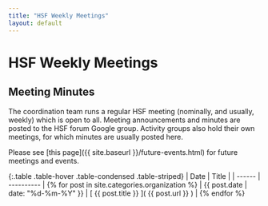 ```yaml
---
title: "HSF Weekly Meetings"
layout: default
---
```


# HSF Weekly Meetings

## Meeting Minutes

The coordination team runs a regular HSF meeting (nominally, and usually,
weekly) which is open to all. Meeting announcements and minutes are posted to
the HSF forum Google group. Activity groups also hold their own meetings, for
which minutes are usually posted here.

Please see [this page]({{ site.baseurl }}/future-events.html) for future
meetings and events.

{:.table .table-hover .table-condensed .table-striped} | Date | Title | | ------
| ---------- | {% for post in site.categories.organization %} |
{{ post.date | date: "%d-%m-%Y" }} | [ {{ post.title }} ]( {{ post.url }} ) |
{% endfor %}
